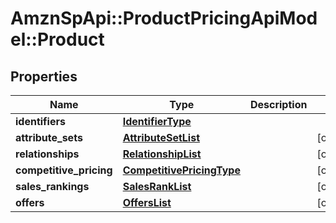 # AmznSpApi::ProductPricingApiModel::Product

## Properties
Name | Type | Description | Notes
------------ | ------------- | ------------- | -------------
**identifiers** | [**IdentifierType**](IdentifierType.md) |  | 
**attribute_sets** | [**AttributeSetList**](AttributeSetList.md) |  | [optional] 
**relationships** | [**RelationshipList**](RelationshipList.md) |  | [optional] 
**competitive_pricing** | [**CompetitivePricingType**](CompetitivePricingType.md) |  | [optional] 
**sales_rankings** | [**SalesRankList**](SalesRankList.md) |  | [optional] 
**offers** | [**OffersList**](OffersList.md) |  | [optional] 


